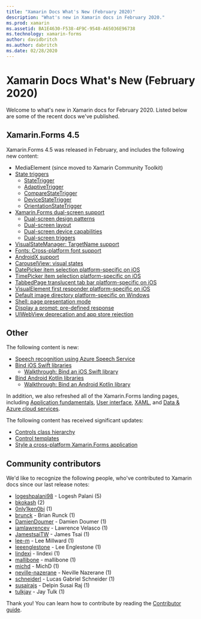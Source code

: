 ```yaml
---
title: "Xamarin Docs What's New (February 2020)"
description: "What's new in Xamarin docs in February 2020."
ms.prod: xamarin
ms.assetid: BA1E4630-F538-4F9C-9548-A65036E96738
ms.technology: xamarin-forms
author: davidbritch
ms.author: dabritch
ms.date: 02/28/2020
---
```


# Xamarin Docs What's New (February 2020)

Welcome to what's new in Xamarin docs for February 2020. Listed below are some of the recent docs we've published.

## Xamarin.Forms 4.5

Xamarin.Forms 4.5 was released in February, and includes the following new content:

- MediaElement (since moved to Xamarin Community Toolkit)
- [State triggers](~/xamarin-forms/app-fundamentals/triggers.md#state-triggers)
  - [StateTrigger](~/xamarin-forms/app-fundamentals/triggers.md#state-trigger)
  - [AdaptiveTrigger](~/xamarin-forms/app-fundamentals/triggers.md#adaptive-trigger)
  - [CompareStateTrigger](~/xamarin-forms/app-fundamentals/triggers.md#compare-state-trigger)
  - [DeviceStateTrigger](~/xamarin-forms/app-fundamentals/triggers.md#device-state-trigger)
  - [OrientationStateTrigger](~/xamarin-forms/app-fundamentals/triggers.md#orientation-state-trigger)
- [Xamarin.Forms dual-screen support](~/xamarin-forms/app-fundamentals/dual-screen/index.md)
  - [Dual-screen design patterns](~/xamarin-forms/app-fundamentals/dual-screen/design-patterns.md)
  - [Dual-screen layout](~/xamarin-forms/app-fundamentals/dual-screen/twopaneview.md)
  - [Dual-screen device capabilities](~/xamarin-forms/app-fundamentals/dual-screen/dual-screen-info.md)
  - [Dual-screen triggers](~/xamarin-forms/app-fundamentals/dual-screen/triggers.md)  
- [VisualStateManager: TargetName support](~/xamarin-forms/user-interface/visual-state-manager.md#set-state-on-multiple-elements)
- [Fonts: Cross-platform font support](~/xamarin-forms/user-interface/text/fonts.md#set-the-font-family)
- [AndroidX support](~/xamarin-forms/platform/android/androidx-migration.md)
- [CarouselView: visual states](~/xamarin-forms/user-interface/carouselview/interaction.md#define-visual-states)
- [DatePicker item selection platform-specific on iOS](~/xamarin-forms/platform/ios/datepicker-selection.md)
- [TimePicker item selection platform-specific on iOS](~/xamarin-forms/platform/ios/timepicker-selection.md)
- [TabbedPage translucent tab bar platform-specific on iOS](~/xamarin-forms/platform/ios/tabbedpage-translucent-tabbar.md)
- [VisualElement first responder platform-specific on iOS](~/xamarin-forms/platform/ios/visualelement-first-responder.md)
- [Default image directory platform-specific on Windows](~/xamarin-forms/platform/windows/default-image-directory.md)
- [Shell: page presentation mode](~/xamarin-forms/app-fundamentals/shell/configuration.md#set-page-presentation-mode)
- [Display a prompt: pre-defined response](~/xamarin-forms/user-interface/pop-ups.md#display-a-prompt)
- [UIWebView deprecation and app store rejection](~/xamarin-forms/user-interface/webview.md#uiwebview-deprecation-and-app-store-rejection-itms-90809)

## Other

The following content is new:

- [Speech recognition using Azure Speech Service](~/xamarin-forms/data-cloud/azure-cognitive-services/speech-recognition.md)
- [Bind iOS Swift libraries](~/ios/platform/binding-swift/index.md)
  - [Walkthrough: Bind an iOS Swift library](~/ios/platform/binding-swift/walkthrough.md)
- [Bind Android Kotlin libraries](~/android/platform/binding-kotlin-library/index.md)
  - [Walkthrough: Bind an Android Kotlin library](~/android/platform/binding-kotlin-library/walkthrough.md)

In addition, we also refreshed all of the Xamarin.Forms landing pages, including [Application fundamentals](~/xamarin-forms/app-fundamentals/index.yml), [User interface](~/xamarin-forms/user-interface/index.yml), [XAML](~/xamarin-forms/xaml/index.yml), and [Data & Azure cloud services](~/xamarin-forms/data-cloud/index.yml).

The following content has received significant updates:

- [Controls class hierarchy](~/xamarin-forms/internals/class-hierarchy.md)
- [Control templates](~/xamarin-forms/app-fundamentals/templates/control-template.md)
- [Style a cross-platform Xamarin.Forms application](~/get-started/quickstarts/styling.md)

## Community contributors

We'd like to recognize the following people, who've contributed to Xamarin docs since our last release notes:

- [logeshpalani98](https://github.com/logeshpalani98) - Logesh Palani (5)
- [bkokash](https://github.com/bkokash) (2)
- [0nly1ken0bi](https://github.com/0nly1ken0bi) (1)
- [brunck](https://github.com/brunck) - Brian Runck (1)
- [DamienDoumer](https://github.com/DamienDoumer) - Damien Doumer (1)
- [iamlawrencev](https://github.com/iamlawrencev) - Lawrence Velasco (1)
- [JamestsaiTW](https://github.com/JamestsaiTW) - James Tsai (1)
- [lee-m](https://github.com/lee-m) - Lee Millward (1)
- [leeenglestone](https://github.com/leeenglestone) - Lee Englestone (1)
- [lindexi](https://github.com/lindexi) - lindexi (1)
- [mallibone](https://github.com/mallibone) - mallibone (1)
- [michd](https://github.com/michd) - MichD (1)
- [neville-nazerane](https://github.com/neville-nazerane) - Neville Nazerane (1)
- [schneiderl](https://github.com/schneiderl) - Lucas Gabriel Schneider (1)
- [susairajs](https://github.com/susairajs) - Delpin Susai Raj (1)
- [tulkjay](https://github.com/tulkjay) - Jay Tulk (1)

Thank you! You can learn how to contribute by reading the [Contributor guide](https://github.com/MicrosoftDocs/xamarin-docs/blob/live/CONTRIBUTING.md).
